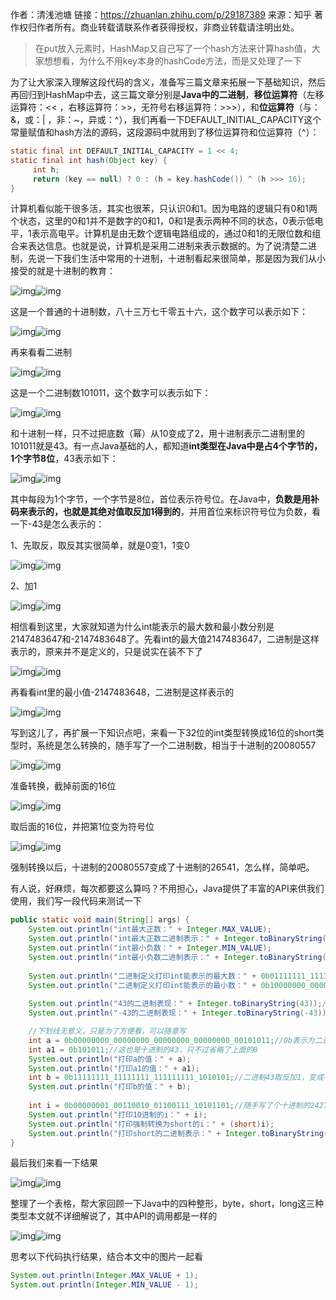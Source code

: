 作者：清浅池塘
链接：https://zhuanlan.zhihu.com/p/29187389
来源：知乎
著作权归作者所有。商业转载请联系作者获得授权，非商业转载请注明出处。



> 在put放入元素时，HashMap又自己写了一个hash方法来计算hash值，大家想想看，为什么不用key本身的hashCode方法，而是又处理了一下

为了让大家深入理解这段代码的含义，准备写三篇文章来拓展一下基础知识，然后再回归到HashMap中去，这三篇文章分别是**Java中的二进制**，**移位运算符**（左移运算符：<< ，右移运算符：>>，无符号右移运算符：>>>），和**位运算符**（与：&，或：| ，非：~，异或：^），我们再看一下DEFAULT_INITIAL_CAPACITY这个常量赋值和hash方法的源码，这段源码中就用到了移位运算符和位运算符（^）：

```java
static final int DEFAULT_INITIAL_CAPACITY = 1 << 4;
static final int hash(Object key) {
     int h;
     return (key == null) ? 0 : (h = key.hashCode()) ^ (h >>> 16);
}
```

计算机看似能干很多活，其实也很苯，只认识0和1。因为电路的逻辑只有0和1两个状态，这里的0和1并不是数字的0和1，0和1是表示两种不同的状态，0表示低电平，1表示高电平。计算机是由无数个逻辑电路组成的，通过0和1的无限位数和组合来表达信息。也就是说，计算机是采用二进制来表示数据的。为了说清楚二进制，先说一下我们生活中常用的十进制，十进制看起来很简单，那是因为我们从小接受的就是十进制的教育：

![img](https://pic4.zhimg.com/v2-e2ba0ab19db8dd60b91c50108c6b310f_b.png)![img](https://pic4.zhimg.com/80/v2-e2ba0ab19db8dd60b91c50108c6b310f_1440w.png)

这是一个普通的十进制数，八十三万七千零五十六，这个数字可以表示如下：

![img](https://pic1.zhimg.com/v2-e13239ff22b61531d09ad8ffdcb5ea64_b.png)![img](https://pic1.zhimg.com/80/v2-e13239ff22b61531d09ad8ffdcb5ea64_1440w.png)

再来看看二进制

![img](https://pic2.zhimg.com/v2-babd53111e5b0c86eb8c1a131fedd931_b.png)![img](https://pic2.zhimg.com/80/v2-babd53111e5b0c86eb8c1a131fedd931_1440w.png)

这是一个二进制数101011，这个数字可以表示如下：

![img](https://pic3.zhimg.com/v2-6e34dc5fd34b1c20bc360ca8d81e858a_b.png)![img](https://pic3.zhimg.com/80/v2-6e34dc5fd34b1c20bc360ca8d81e858a_1440w.png)

和十进制一样，只不过把底数（幂）从10变成了2，用十进制表示二进制里的101011就是43。有一点Java基础的人，都知道**int类型在Java中是占4个字节的，1个字节8位**，43表示如下：

![img](https://pic2.zhimg.com/v2-2a097d43bcea9d4fd55f453af56ee55d_b.png)![img](https://pic2.zhimg.com/80/v2-2a097d43bcea9d4fd55f453af56ee55d_1440w.png)

其中每段为1个字节，一个字节是8位，首位表示符号位。在Java中，**负数是用补码来表示的，也就是其绝对值取反加1得到的**，并用首位来标识符号位为负数，看一下-43是怎么表示的：

1、先取反，取反其实很简单，就是0变1，1变0

![img](https://pic1.zhimg.com/v2-8c89cc460c982e6468e84c8b0df656a0_b.png)![img](https://pic1.zhimg.com/80/v2-8c89cc460c982e6468e84c8b0df656a0_1440w.png)

2、加1

![img](https://pic1.zhimg.com/v2-f8f321785b795d4c2614f10164042bd8_b.png)![img](https://pic1.zhimg.com/80/v2-f8f321785b795d4c2614f10164042bd8_1440w.png)



相信看到这里，大家就知道为什么int能表示的最大数和最小数分别是2147483647和-2147483648了。先看int的最大值2147483647，二进制是这样表示的，原来并不是定义的，只是说实在装不下了

![img](https://pic1.zhimg.com/v2-54beec654df89e7d18b67f93379f36e4_b.png)![img](https://pic1.zhimg.com/80/v2-54beec654df89e7d18b67f93379f36e4_1440w.png)

再看看int里的最小值-2147483648，二进制是这样表示的

![img](https://pic2.zhimg.com/v2-5966dbdca37db02b8e54683a73e5ce5d_b.png)![img](https://pic2.zhimg.com/80/v2-5966dbdca37db02b8e54683a73e5ce5d_1440w.png)

写到这儿了，再扩展一下知识点吧，来看一下32位的int类型转换成16位的short类型时，系统是怎么转换的，随手写了一个二进制数，相当于十进制的20080557

![img](https://pic2.zhimg.com/v2-fef3e07d2750858f10df32b38b297641_b.png)![img](https://pic2.zhimg.com/80/v2-fef3e07d2750858f10df32b38b297641_1440w.png)

准备转换，截掉前面的16位

![img](https://pic3.zhimg.com/v2-b3e5f9b642bef447fda5344f2b09f68a_b.png)![img](https://pic3.zhimg.com/80/v2-b3e5f9b642bef447fda5344f2b09f68a_1440w.png)

取后面的16位，并把第1位变为符号位

![img](https://pic3.zhimg.com/v2-c2402c24eea59af6db0e49e13a266736_b.png)![img](https://pic3.zhimg.com/80/v2-c2402c24eea59af6db0e49e13a266736_1440w.png)

强制转换以后，十进制的20080557变成了十进制的26541，怎么样，简单吧。

有人说，好麻烦，每次都要这么算吗？不用担心，Java提供了丰富的API来供我们使用，我们写一段代码来测试一下

```java
public static void main(String[] args) {
	System.out.println("int最大正数：" + Integer.MAX_VALUE);
	System.out.println("int最大正数二进制表示：" + Integer.toBinaryString(Integer.MAX_VALUE));
	System.out.println("int最小负数：" + Integer.MIN_VALUE);
	System.out.println("int最小负数二进制表示：" + Integer.toBinaryString(Integer.MIN_VALUE));
		
	System.out.println("二进制定义打印int能表示的最大数：" + 0b01111111_11111111_11111111_11111111);
	System.out.println("二进制定义打印int能表示的最小数：" + 0b10000000_00000000_00000000_00000000);
		
	System.out.println("43的二进制表现：" + Integer.toBinaryString(43));//结果省略了前面的0
	System.out.println("-43的二进制表现：" + Integer.toBinaryString(-43));

	//下划线无意义，只是为了方便看，可以随意写
	int a = 0b00000000_00000000_00000000_00000000_00101011;//0b表示为二进制，a相当于十进制的43
	int a1 = 0b101011;//这也是十进制的43，只不过省略了上面的0
	System.out.println("打印a的值：" + a);
	System.out.println("打印a1的值：" + a1);
	int b = 0b11111111_11111111_111111111_1010101;//二进制43取反加1，变成-43，下划线无意义
	System.out.println("打印b的值：" + b);
		
	int i = 0b00000001_00110010_01100111_10101101;//随手写了个十进制的24274861
	System.out.println("打印10进制的i：" + i);
	System.out.println("打印强制转换为short的i：" + (short)i);
	System.out.println("打印short的二进制表示：" + Integer.toBinaryString((short)i));
}
```

最后我们来看一下结果

![img](https://pic2.zhimg.com/v2-e0914cb343500122ea06b52aa1522ae9_b.png)![img](https://pic2.zhimg.com/80/v2-e0914cb343500122ea06b52aa1522ae9_1440w.png)

整理了一个表格，帮大家回顾一下Java中的四种整形，byte，short，long这三种类型本文就不详细解说了，其中API的调用都是一样的

![img](https://pic2.zhimg.com/v2-ee85edfb8935d0ec210f0e1999cff191_b.png)![img](https://pic2.zhimg.com/80/v2-ee85edfb8935d0ec210f0e1999cff191_1440w.png)

思考以下代码执行结果，结合本文中的图片一起看

```java
System.out.println(Integer.MAX_VALUE + 1);
System.out.println(Integer.MIN_VALUE - 1);
```